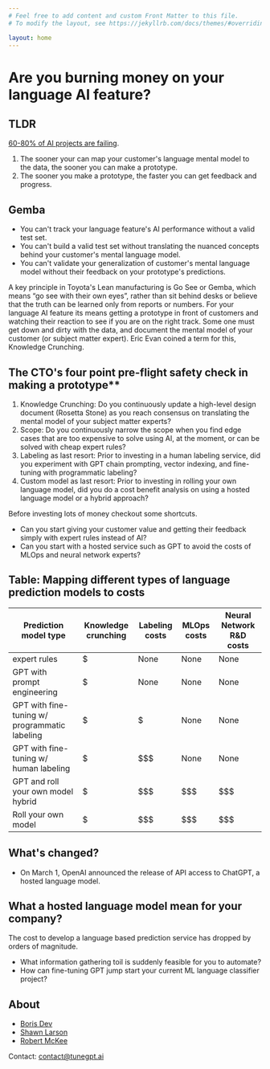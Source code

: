 ```yaml
---
# Feel free to add content and custom Front Matter to this file.
# To modify the layout, see https://jekyllrb.com/docs/themes/#overriding-theme-defaults

layout: home
---
```


<h1> Are you burning money on your language AI feature?</h1>

## TLDR

[60-80% of AI projects are failing](https://www.forbes.com/sites/cognitiveworld/2022/08/14/the-one-practice-that-is-separating-the-ai-successes-from-the-failures/?sh=2db4b23117cb).


1. The sooner your can map your customer's language mental model to the data, the sooner you can make a prototype.
2. The sooner you make a prototype, the faster you can get feedback and progress.


## Gemba

- You can't track your language feature's AI performance without a valid test set.
- You can't build a valid test set without translating the nuanced concepts behind your customer's mental language model.
- You can't validate your generalization of customer's mental language model without their feedback on your prototype's predictions.

A key principle in Toyota's Lean manufacturing is Go See or Gemba, which means
“go see with their own eyes”, rather than sit behind desks or believe that the
truth can be learned only from reports or numbers. For your language AI feature
its means getting a prototype in front of customers and watching their reaction
to see if you are on the right track. Some one must get down and dirty with the data, and document the mental model of your customer (or subject matter expert). 
Eric Evan coined a term for this, Knowledge Crunching. 


## The CTO's four point pre-flight safety check in making a prototype**

1. Knowledge Crunching: Do you continuously update a high-level design document (Rosetta Stone) as you reach consensus on translating the mental model of your subject matter experts?
2. Scope: Do you continuously narrow the scope when you find edge cases that are too expensive to solve using AI, at the moment, or can be solved with cheap expert rules?
3. Labeling as last resort: Prior to investing in a human labeling service, did you experiment with GPT chain prompting, vector indexing, and fine-tuning with programmatic labeling? 
4. Custom model as last resort: Prior to investing in rolling your own language model, did you do a cost benefit analysis on using a hosted language model or a hybrid approach? 


Before investing lots of money checkout some shortcuts.

- Can you start giving your customer value and getting their feedback simply with expert rules instead of AI?
- Can you start with a hosted service such as GPT to avoid the costs of MLOps and neural network experts?

## Table: Mapping different types of language prediction models to costs

| Prediction model type                         | Knowledge crunching    | Labeling costs | MLOps costs | Neural Network R&D costs |
| --------------------------------------------- | ---------------------- | -------------- | ----------- | ------------------------ |
| expert rules                                  | $                      | None           | None        | None                     |
| GPT with prompt engineering                   | $                      | None           | None        | None                     |
| GPT with fine-tuning w/ programmatic labeling | $                      | $              | None        | None                     |
| GPT with fine-tuning w/ human labeling        | $                      | $$$            | None        | None                     |
| GPT and roll your own model hybrid            | $                      | $$$            | $$$         | $$$                      |
| Roll your own model                           | $                      | $$$            | $$$         | $$$                      |

## What's changed?

- On March 1, OpenAI announced the release of API access to ChatGPT, a hosted language model.

## What a hosted language model mean for your company?

The cost to develop a language based prediction service has dropped by orders of magnitude. 

- What information gathering toil is suddenly feasible for you to automate?
- How can fine-tuning GPT jump start your current ML language classifier project?

## About

- [Boris Dev](https://www.linkedin.com/in/boris-dev/)
- [Shawn Larson](https://www.linkedin.com/in/shawn-larson-ai/)
- [Robert McKee](https://www.linkedin.com/in/robertcmckee/)

Contact: contact@tunegpt.ai
